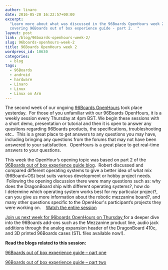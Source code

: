 ```yaml
---
author: linaro
date: 2016-05-20 16:22:57+00:00
excerpt:
  "Learn more about what was discussed in the 96Boards OpenHours week 2 session
  covering 96Boards out of box experience guide - part 2.  "
layout: post
link: /blog/96boards-openhours-week-2/
slug: 96boards-openhours-week-2
title: 96Boards OpenHours week 2
wordpress_id: 10630
categories:
  - blog
tags:
  - 96Boards
  - android
  - hardware
  - Linaro
  - Linux
  - Linux on Arm
---
```


The second week of our ongoing [96Boards OpenHours](http://www.96boards.org/openhours/) took place yesterday.  For those of you unfamiliar with our 96Boards OpenHours, it is a weekly session every Thursday at 4pm BST. We begin these sessions with a short demo, presentation or tutorial and then it is open to answer any questions regarding 96Boards products, the specifications, troubleshooting etc..  This is a great place to get answers to any questions you may have, including bringing any questions from the forums that may not have been answered to your satisfaction.  OpenHours is a great place to get real-time answers to your questions.

This week the OpenHour’s opening topic was based on part 2 of the [96Boards out of box experience guide blog](http://www.96boards.org/blog/96boards-box-experience-guide-2/).  Robert discussed and compared different operating systems to give a better idea of what mix (96Board+OS) best suits various development or hobby project needs.  Following the opening discussion there were many questions such as: why does the DragonBoard ship with different operating systems?, how do I determine which operating system works best for my particular project?, can you give us more information about the robotic mezzanine board?, and many other questions specific to the OpenHour's participant’s projects they were working on.    [Watch the entire session](https://www.youtube.com/playlist?list=PL-NF6S9MM_W1QBjUc2B5Pg502bz7qslxk)

[Join us next week for 96boards OpenHours on Thursday ](https://www.96boards.org/openhours/)for a deeper dive into the 96Boards add-ons such as the Mezzanine product line, audio jack additions through the analog expansion header of the DragonBoard 410c, and 3D printed 96Boards cases (STL files available now!).

**Read the blogs related to this session:**

[96Boards out of box experience guide – part one](http://www.96boards.org/blog/96boards-box-experience-guide-1/)

[96Boards out of box experience guide – part two](http://www.96boards.org/blog/96boards-box-experience-guide-2/)
